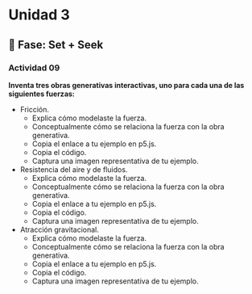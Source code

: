 # Unidad 3

## 🔎 Fase: Set + Seek

### Actividad 09
**Inventa tres obras generativas interactivas, uno para cada una de las siguientes fuerzas:**

- Fricción.
    - Explica cómo modelaste la fuerza.
    - Conceptualmente cómo se relaciona la fuerza con la obra generativa.
    - Copia el enlace a tu ejemplo en p5.js.
    - Copia el código.
    - Captura una imagen representativa de tu ejemplo.
- Resistencia del aire y de fluidos.
    - Explica cómo modelaste la fuerza.
    - Conceptualmente cómo se relaciona la fuerza con la obra generativa.
    - Copia el enlace a tu ejemplo en p5.js.
    - Copia el código.
    - Captura una imagen representativa de tu ejemplo.
- Atracción gravitacional.
    - Explica cómo modelaste la fuerza.
    - Conceptualmente cómo se relaciona la fuerza con la obra generativa.
    - Copia el enlace a tu ejemplo en p5.js.
    - Copia el código.
    - Captura una imagen representativa de tu ejemplo.

